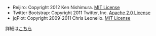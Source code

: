 - Reijiro: Copyright 2012 Ken Nishimura. [MIT License](https://raw.github.com/knsmr/reijiro/master/LICENSE)
- Twitter Bootstrap: Copyright 2011 Twitter, Inc. [Apache 2.0 License](https://raw.github.com/knsmr/reijiro/master/LICENSE-2.0)
- jqPlot: Copyright 2009-2011 Chris Leonello. [MIT License](https://raw.github.com/knsmr/reijiro/master/LICENSE)

詳細は[こちら](http://knsmr.github.com/reijiro/)
